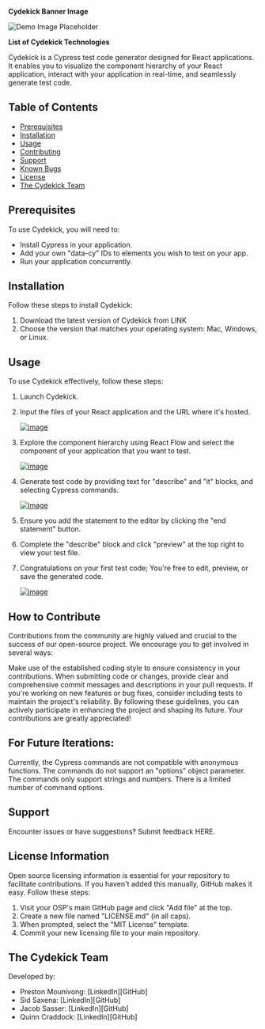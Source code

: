 **Cydekick Banner Image**

![Demo Image Placeholder](path_to_demo_image)

**List of Cydekick Technologies**

Cydekick is a Cypress test code generator designed for React applications. It enables you to visualize the component hierarchy of your React application, interact with your application in real-time, and seamlessly generate test code.

## Table of Contents
- [Prerequisites](#prerequisites)
- [Installation](#installation)
- [Usage](#usage)
- [Contributing](#contributing)
- [Support](#support)
- [Known Bugs](#known-bugs)
- [License](#license)
- [The Cydekick Team](#the-cydekick-team)

## Prerequisites

To use Cydekick, you will need to:

- Install Cypress in your application.
- Add your own "data-cy" IDs to elements you wish to test on your app.
- Run your application concurrently.

## Installation

Follow these steps to install Cydekick:

1. Download the latest version of Cydekick from LINK
2. Choose the version that matches your operating system: Mac, Windows, or Linux.


## Usage

To use Cydekick effectively, follow these steps:

1. Launch Cydekick.

2. Input the files of your React application and the URL where it's hosted.

   [![image](https://github.com/oslabs-beta/Cydekick/assets/122579382/c50837b4-7437-4d85-9ae6-566084bd420c)](https://cydekick.dev/assets/DemoGif1.gif)

3. Explore the component hierarchy using React Flow and select the component of your application that you want to test.

   [![image](https://github.com/oslabs-beta/Cydekick/assets/122579382/37f358d3-e963-488c-8c58-c439c765a91a)](https://cydekick.dev/assets/DemoGif2.gif)

4. Generate test code by providing text for "describe" and "it" blocks, and selecting Cypress commands.

   [![image](https://github.com/oslabs-beta/Cydekick/assets/122579382/e90818aa-2b95-4b0b-9060-7ce76925afd5)](https://cydekick.dev/assets/DemoGif3.gif)

5. Ensure you add the statement to the editor by clicking the "end statement" button.

6. Complete the "describe" block and click "preview" at the top right to view your test file.

7. Congratulations on your first test code; You're free to edit, preview, or save the generated code.

   [![image](https://github.com/oslabs-beta/Cydekick/assets/122579382/ada9e1f9-cab8-4044-bfec-c5c43adc799c)](https://cydekick.dev/assets/DemoGif4.gif)


## How to Contribute

Contributions from the community are highly valued and crucial to the success of our open-source project. We encourage you to get involved in several ways:

Make use of the established coding style to ensure consistency in your contributions.
When submitting code or changes, provide clear and comprehensive commit messages and descriptions in your pull requests.
If you're working on new features or bug fixes, consider including tests to maintain the project's reliability.
By following these guidelines, you can actively participate in enhancing the project and shaping its future. Your contributions are greatly appreciated!

## For Future Iterations:
Currently, the Cypress commands are not compatible with anonymous functions.
The commands do not support an "options" object  parameter.
The commands only support strings and numbers.
There is a limited number of command options.


## Support

Encounter issues or have suggestions? Submit feedback HERE.


## License Information

Open source licensing information is essential for your repository to facilitate contributions. If you haven't added this manually, GitHub makes it easy. Follow these steps:

1. Visit your OSP's main GitHub page and click "Add file" at the top.
2. Create a new file named "LICENSE.md" (in all caps).
3. When prompted, select the "MIT License" template.
4. Commit your new licensing file to your main repository.

## The Cydekick Team

Developed by:

- Preston Mounivong: [LinkedIn][GitHub]
- Sid Saxena: [LinkedIn][GitHub]
- Jacob Sasser: [LinkedIn][GitHub]
- Quinn Craddock: [LinkedIn][GitHub]

